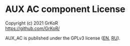 # AUX AC component License

Copyright (c) 2021 GrKoR<br />
https://github.com/GrKoR/

AUX_AC is published under the GPLv3 license ([EN](https://www.gnu.org/licenses/gpl-3.0.en.html), [RU](https://www.gnu.org/licenses/gpl-3.0.ru.html)).
